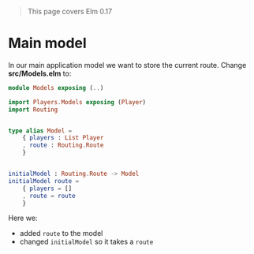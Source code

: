 > This page covers Elm 0.17

# Main model

In our main application model we want to store the current route.
Change __src/Models.elm__ to:

```elm
module Models exposing (..)

import Players.Models exposing (Player)
import Routing


type alias Model =
    { players : List Player
    , route : Routing.Route
    }


initialModel : Routing.Route -> Model
initialModel route =
    { players = []
    , route = route
    }
```

Here we:

- added `route` to the model
- changed `initialModel` so it takes a `route`
